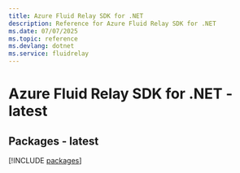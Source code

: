```yaml
---
title: Azure Fluid Relay SDK for .NET
description: Reference for Azure Fluid Relay SDK for .NET
ms.date: 07/07/2025
ms.topic: reference
ms.devlang: dotnet
ms.service: fluidrelay
---
```

# Azure Fluid Relay SDK for .NET - latest
## Packages - latest
[!INCLUDE [packages](fluid-relay-index.md)]